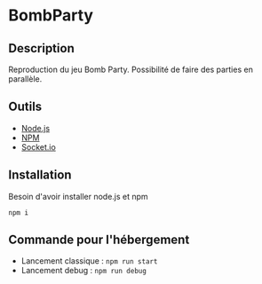 # BombParty

## Description

Reproduction du jeu Bomb Party. Possibilité de faire des parties en parallèle.

## Outils
- [Node.js](https://nodejs.org/fr)
- [NPM](https://www.npmjs.com/)
- [Socket.io](https://socket.io/)


## Installation
Besoin d'avoir installer node.js et npm

```
npm i
```

## Commande pour l'hébergement

- Lancement classique : ```npm run start```
- Lancement debug : ```npm run debug```
